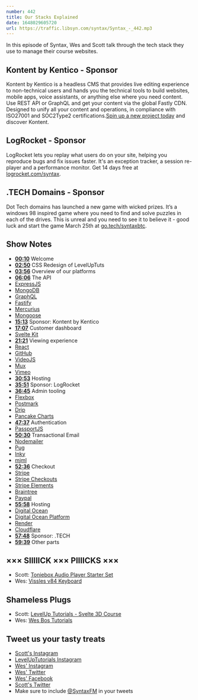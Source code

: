 ```yaml
---
number: 442
title: Our Stacks Explained
date: 1648029605720
url: https://traffic.libsyn.com/syntax/Syntax_-_442.mp3
---
```


In this episode of Syntax, Wes and Scott talk through the tech stack they use to manage their course websites.

## Kontent by Kentico  - Sponsor

Kontent by Kentico is a headless CMS that provides live editing experience to non-technical users and hands you the technical tools to build websites, mobile apps, voice assistants, or anything else where you need content. Use REST API or GraphQL and get your content via the global Fastly CDN. Designed to unify all your content and operations, in compliance with ISO27001 and SOC2Type2 certifications.[Spin up a new project today](kontent.ai/syntax) and discover Kontent.

## LogRocket - Sponsor

LogRocket lets you replay what users do on your site, helping you reproduce bugs and fix issues faster. It's an exception tracker, a session re-player and a performance monitor. Get 14 days free at [logrocket.com/syntax](https://logrocket.com/syntax).

## .TECH Domains - Sponsor

Dot Tech domains has launched a new game with wicked prizes. It’s a windows 98 inspired game where you need to find and solve puzzles in each of the drives. This is unreal and you need to see it to believe it - good luck and start the game March 25th at [go.tech/syntaxbtc](https://go.tech/syntaxbtc).

## Show Notes

* **[00:10](#t=00:10)** Welcome
* **[02:50](#t=02:50)** CSS Redesign of LevelUpTuts
* **[03:56](#t=03:56)** Overview of our platforms
* **[06:06](#t=06:06)** The API
* [ExpressJS](http://expressjs.com)
* [MongoDB](https://www.mongodb.com)
* [GraphQL](https://www.graphql.com)
* [Fastify](https://www.fastify.io)
* [Mercurius](https://mercurius.dev)
* [Mongoose](https://mongoosejs.com)
* **[15:13](#t=15:13)** Sponsor: Kontent by Kentico
* **[17:07](#t=17:07)** Customer dashboard
* [Svelte Kit](https://kit.svelte.dev)
* **[21:21](#t=21:21)** Viewing experience
* [React](https://reactjs.org)
* [GitHub](https://github.com)
* [VideoJS](https://videojs.com)
* [Mux](https://mux.com)
* [Vimeo](https://vimeo.com)
* **[30:53](#t=30:53)** Hosting
* **[35:51](#t=35:51)** Sponsor: LogRocket
* **[36:45](#t=36:45)** Admin tooling
* [Flexbox](https://developer.mozilla.org/en-US/docs/Learn/CSS/CSS_layout/Flexbox)
* [Postmark](https://postmarkapp.com)
* [Drip](https://www.drip.com)
* [Pancake Charts](https://pancake-charts.surge.sh)
* **[47:37](#t=47:37)** Authentication
* [PassportJS](https://www.passportjs.org)
* **[50:30](#t=50:30)** Transactional Email
* [Nodemailer](https://nodemailer.com)
* [Pug](https://pugjs.org/api/getting-started.html)
* [Inky](https://github.com/foundation/inky)
* [mjml](https://mjml.io)
* **[52:36](#t=52:36)** Checkout
* [Stripe](https://stripe.com/)
* [Stripe Checkouts](https://stripe.com/payments/checkout)
* [Stripe Elements](https://stripe.com/payments/elements)
* [Braintree](https://www.braintreepayments.com)
* [Paypal](https://www.paypal.com)
* **[55:58](#t=55:58)** Hosting
* [Digital Ocean](https://www.digitalocean.com)
* [Digital Ocean Platform](https://www.digitalocean.com/products/app-platform)
* [Render](https://render.com)
* [Cloudflare](https://www.cloudflare.com/)
* **[57:48](#t=57:48)** Sponsor: .TECH
* **[59:39](#t=59:39)** Other parts

## ××× SIIIIICK ××× PIIIICKS ×××

* Scott: [Toniebox Audio Player Starter Set](https://amzn.to/3JaZR7b)
* Wes: [Vissles v84 Keyboard](https://vissles.com/products/v84-wireless-mechanical-keyboard-hot-swappable?variant=39507703758947)

## Shameless Plugs

* Scott: [LevelUp Tutorials - Svelte 3D Course](https://leveluptutorials.com/tutorials/svelte-3d/what-is-svelte-cubed)
* Wes: [Wes Bos Tutorials](https://wesbos.com/courses)

## Tweet us your tasty treats

* [Scott's Instagram](https://www.instagram.com/stolinski/)
* [LevelUpTutorials Instagram](https://www.instagram.com/LevelUpTutorials/)
* [Wes' Instagram](https://www.instagram.com/wesbos/)
* [Wes' Twitter](https://twitter.com/wesbos)
* [Wes' Facebook](https://www.facebook.com/wesbos.developer)
* [Scott's Twitter](https://twitter.com/stolinski)
* Make sure to include [@SyntaxFM](https://twitter.com/SyntaxFM) in your tweets
